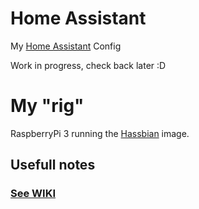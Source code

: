 # Home Assistant
My [Home Assistant](https://home-assistant.io) Config

Work in progress, check back later :D

# My "rig"
RaspberryPi 3 running the [Hassbian](https://home-assistant.io/docs/installation/hassbian/installation/) image.


## Usefull notes
### [See WIKI](https://github.com/ludeeus/hass-config/wiki)

<script src="https://gist.github.com/ludeeus/89376d1243be337010ecafb7d1e774d7.js"></script>
